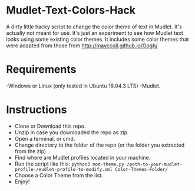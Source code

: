 # Mudlet-Text-Colors-Hack
A dirty little hacky script to change the color theme of text in Mudlet. It's actually not meant for use. It's just an experiment to see how Mudlet text looks using some existing color themes.
It includes some color themes that were adapted from those from http://mayccoll.github.io/Gogh/
# Requirements
-Windows or Linux (only tested in Ubuntu 18.04.3 LTS)
-Mudlet.
# Instructions
- Clone or Download this repo.
- Unzip in case you downloaded the repo as zip.
- Open a terminal, or cmd.
- Change directory to the folder of the repo (or the folder you extracted from the zip)
- Find where are Mudlet profiles located in your machine.
- Run the script like this:
```python3 mod-theme.py /path-to-your-mudlet-profile-/mudlet-profile-to-modify.xml Color-Themes-Folder/```
- Choose a Color Theme from the list.
- Enjoy!
